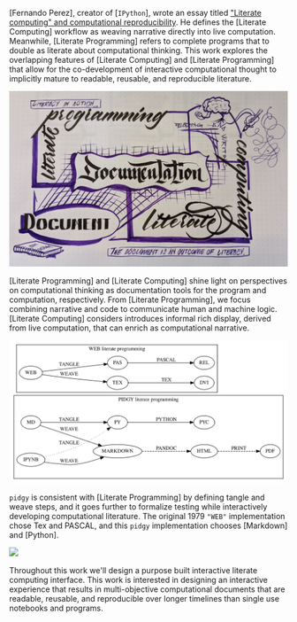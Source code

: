 [Fernando Perez], creator of [`IPython`], wrote an essay titled ["Literate computing" and computational reproducibility]. He defines the [Literate Computing] workflow as weaving narrative directly into live computation. Meanwhile, [Literate Programming] refers to complete programs that to double as literate about computational thinking. This work explores the overlapping features of [Literate Computing] and [Literate Programming] that allow for the co-development of interactive computational thought to implicitly mature to readable, reusable, and reproducible literature.

![](literate_computing_venn.jpeg)

[Literate Programming] and [Literate Computing] shine light on perspectives on computational thinking as documentation tools for the program and computation, respectively. From [Literate Programming], we focus combining narrative and code to communicate human and machine logic. [Literate Computing] considers introduces informal rich display, derived from live computation, that can enrich as computational narrative.

![](tangle_weave_diagram.svg)

`pidgy` is consistent with [Literate Programming] by defining tangle and weave steps, and it goes further to formalize testing while interactively developing computational literature. The original 1979 `"WEB"` implementation chose Tex and PASCAL, and this `pidgy` implementation chooses [Markdown] and [Python].

![](pidgy_literate_computing.jpeg)

Throughout this work we'll design a purpose built interactive literate computing interface. This work is interested in designing an interactive experience that results in multi-objective computational documents that are readable, reusable, and reproducible over longer timelines than single use notebooks and programs.

["literate computing" and computational reproducibility]: http://blog.fperez.org/2013/04/literate-computing-and-computational.html
[tools for the life cycle of a computational idea]: https://sinews.siam.org/Details-Page/jupyter-tools-for-the-life-cycle-of-a-computational-idea
